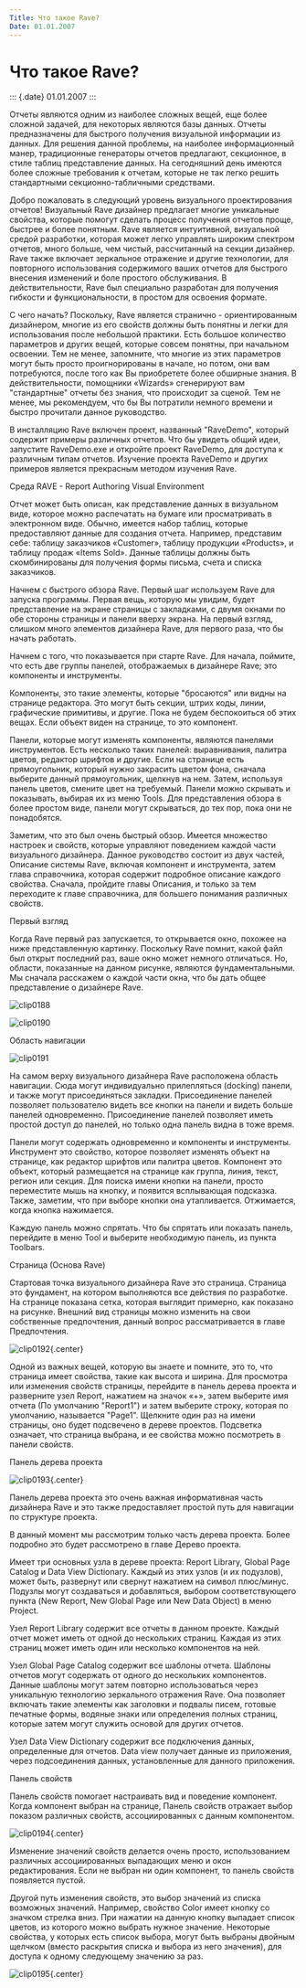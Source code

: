 ```yaml
---
Title: Что такое Rave?
Date: 01.01.2007
---
```



Что такое Rave?
===============

::: {.date}
01.01.2007
:::

Отчеты являются одним из наиболее сложных вещей, еще более сложной
задачей, для некоторых являются базы данных. Отчеты предназначены для
быстрого получения визуальной информации из данных. Для решения данной
проблемы, на наиболее информационный манер, традиционные генераторы
отчетов предлагают, секционное, в стиле таблиц представление данных. На
сегодняшний день имеются более сложные требования к отчетам, которые не
так легко решить стандартными секционно-табличными средствами.

Добро пожаловать в следующий уровень визуального проектирования отчетов!
Визуальный Rave дизайнер предлагает многие уникальные свойства, которые
помогут сделать процесс получения отчетов проще, быстрее и более
понятным. Rave является интуитивной, визуальной средой разработки,
которая может легко управлять широким спектром отчетов, много больше,
чем чистый, рассчитанный на секции дизайнер. Rave также включает
зеркальное отражение и другие технологии, для повторного использования
содержимого ваших отчетов для быстрого внесения изменений и боле
простого обслуживания. В действительности, Rave был специально
разработан для получения гибкости и функциональности, в простом для
освоения формате.

С чего начать? Поскольку, Rave является странично - ориентированным
дизайнером, многие из его свойств должны быть понятны и легки для
использования после небольшой практики. Есть большое количество
параметров и других вещей, которые совсем понятны, при начальном
освоении. Тем не менее, запомните, что многие из этих параметров могут
быть просто проигнорированы в начале, но потом, они вам потребуются,
после того как Вы приобретете более обширные знания. В действительности,
помощники «Wizards» сгенерируют вам \"стандартные\" отчеты без знания,
что происходит за сценой. Тем не менее, мы рекомендуем, что бы Вы
потратили немного времени и быстро прочитали данное руководство.

В инсталляцию Rave включен проект, названный \"RaveDemo\", который
содержит примеры различных отчетов. Что бы увидеть общий идеи, запустите
RaveDemo.exe и откройте проект RaveDemo, для доступа к различным типам
отчетов. Изучение проекта RaveDemo и других примеров является прекрасным
методом изучения Rave.

Среда RAVE - Report Authoring Visual Environment

Отчет может быть описан, как представление данных в визуальном виде,
которое можно распечатать на бумаге или просматривать в электронном
виде. Обычно, имеется набор таблиц, которые предоставляют данные для
создания отчета. Например, представим себе: таблицу заказчиков
«Customer», таблицу продукции «Products», и таблицу продаж «Items Sold».
Данные таблицы должны быть скомбинированы для получения формы письма,
счета и списка заказчиков.

Начнем с быстрого обзора Rave. Первый шаг используем Rave для запуска
программы. Первая вещь, которую мы увидим, будет представление на
экране  страницы с закладками, с двумя окнами по обе стороны страницы и
панели вверху экрана. На первый взгляд, слишком много элементов
дизайнера Rave, для первого раза, что бы начать работать.

Начнем с того, что показывается при старте Rave. Для начала, поймите,
что есть две группы панелей, отображаемых в дизайнере Rave; это
компоненты и инструменты.

Компоненты, это такие элементы, которые \"бросаются\" или видны на
странице редактора. Это могут быть секции, штрих коды, линии,
графические примитивы, и другие. Пока не будем беспокоиться об этих
вещах. Если объект виден на странице, то это компонент.

Панели, которые могут изменять компоненты, являются панелями
инструментов. Есть несколько таких панелей: выравнивания, палитра
цветов, редактор шрифтов и другие. Если на странице есть прямоугольник,
который нужно закрасить цветом фона, сначала выберите данный
прямоугольник, щелкнув на нем. Затем, используя панель цветов, смените
цвет на требуемый. Панели можно скрывать и показывать, выбирая их из
меню Tools. Для представления обзора в более простом виде, панели могут
скрываться, до тех пор, пока они не понадобятся.

Заметим, что это был очень быстрый обзор. Имеется множество настроек и
свойств, которые управляют поведением каждой части визуального
дизайнера. Данное руководство состоит из двух частей, Описание системы
Rave, включая компонент и инструмента, затем глава справочника, которая
содержит подробное описание каждого свойства. Сначала, пройдите главы
Описания, и только за тем переходите к главе справочника, для большего
понимания различных свойств.

Первый взгляд

Когда Rave первый раз запускается, то открывается окно, похожее на ниже
представленную картинку. Поскольку Rave помнит, какой файл был открыт
последний раз, ваше окно может немного отличаться. Но, области,
показанные на данном рисунке, являются фундаментальными. Мы сначала
расскажем о каждой части окна, что бы дать общее представление о
дизайнере Rave.

![clip0188](clip0188.gif)

![clip0190](clip0190.gif)

Область навигации

![clip0191](clip0191.gif)

На самом верху визуального дизайнера Rave расположена область навигации.
Сюда могут индивидуально прилепляться (docking) панели, и также могут
присоединяться закладки. Присоединение панелей позволяет пользователю
видеть все кнопки на панели и видеть больше панелей одновременно.
Присоединение панелей позволяет иметь простой доступ до панелей, но
только одна панель видна в тоже время.

Панели могут содержать одновременно и компоненты и инструменты.
Инструмент это свойство, которое позволяет изменять объект на странице,
как редактор шрифтов или палитра цветов. Компонент это объект, который
размещается на странице как группа, линия, текст, регион или секция. Для
поиска имени кнопки на панели, просто переместите мышь на кнопку, и
появится всплывающая подсказка. Также, заметим, что при выборе кнопки
она утапливается. Отжимается, когда кнопка нажимается.

Каждую панель можно спрятать. Что бы спрятать или показать панель,
перейдите в меню Tool и выберите необходимую панель, из пункта Toolbars.

Страница (Основа Rave)

Стартовая точка визуального дизайнера Rave это страница. Страница это
фундамент, на котором выполняются все действия по разработке. На
странице показана сетка, которая выглядит примерно, как показано на
рисунке. Внешний вид страницы можно изменить на свои собственные
предпочтения, данный вопрос рассматривается в главе Предпочтения.

![clip0192](clip0192.gif){.center}

Одной из важных вещей, которую вы знаете и помните, это то, что страница
имеет свойства, такие как высота и ширина. Для просмотра или изменения
свойств страницы, перейдите в панель дерева проекта и разверните узел
Report, нажатием на значок «+», затем выберите имя отчета (По умолчанию
\"Report1\") и затем выберите строку, которая по умолчанию, называется
\"Page1\". Щелкните один раз на имени страницы, оно будет подсвечено в
дереве проектов. Подсветка означает, что страница выбрана, и ее свойства
можно посмотреть в панели свойств.

Панель дерева проекта

![clip0193](clip0193.gif){.center}

Панель дерева проекта это очень важная информативная часть дизайнера
Rave и это также предоставляет простой путь для навигации по структуре
проекта.

В данный момент мы рассмотрим только часть дерева проекта. Более
подробно это будет рассмотрено в главе Дерево проекта.

Имеет три основных узла в дереве проекта: Report Library, Global Page
Catalog и Data View Dictionary. Каждый из этих узлов (и их подузлов),
может быть, развернут или свернут нажатием на символ плюс/минус. Подузлы
могут создаваться и добавляться, выбором соответствующего пункта (New
Report, New Global Page или New Data Object) в меню Project.

Узел Report Library содержит все отчеты в данном проекте. Каждый отчет
может иметь от одной до нескольких страниц. Каждая из этих страниц может
иметь один или несколько компонентов на ней.

Узел Global Page Catalog содержит все шаблоны отчета. Шаблоны отчетов
могут содержать от одного до нескольких компонентов. Данные шаблоны
могут затем повторно использоваться через уникальную технологию
зеркального отражения Rave. Она позволяет включать такие элементы как
заголовки и подвалы писем, готовые печатные формы, водяные знаки или
определения полных страниц, которые затем могут служить основой для
других отчетов.

Узел Data View Dictionary содержит все подключения данных, определенные
для отчетов. Data view получает данные из приложения, через
подсоединения данных, установленные для данного приложения.

Панель свойств

Панель свойств помогает настраивать вид и поведение компонент. Когда
компонент выбран на странице, Панель свойств отражает выбор показом
различных свойств, ассоциированных с данным компонентом.

![clip0194](clip0194.gif){.center}

Изменение значений свойств делается очень просто, использованием
различных ассоциированных выпадающих меню и окон редактирования. Если не
выбран ни один компонент,  то панель свойств появляется пустой.

Другой путь изменения свойств, это выбор значений из списка возможных
значений. Например, свойство Color имеет кнопку со значком стрелка вниз.
При нажатии на данную кнопку выпадает список цветов, из которого можно
выбрать нужное значение. Некоторые свойства, у которых есть список
выбора, могут быть выбраны двойным щелчком (вместо раскрытия списка и
выбора из него значения), для доступа к одному следующему значению за
раз.

![clip0195](clip0195.gif){.center}
